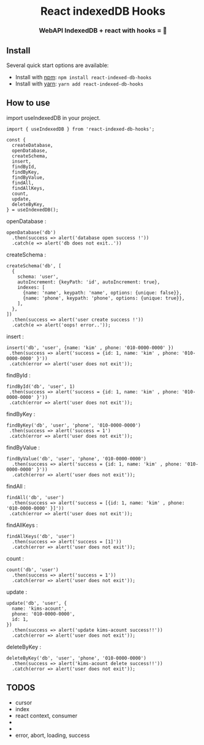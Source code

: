 <h1 align="center">React indexedDB Hooks</h1>
<h3 align="center">WebAPI IndexedDB + react with hooks = 💖</h3>

## 

## Install

Several quick start options are available:

- Install with [npm](https://www.npmjs.com/): `npm install react-indexed-db-hooks`
- Install with [yarn](https://yarnpkg.com/): `yarn add react-indexed-db-hooks`

## How to use

import useIndexedDB in your project.

```
import { useIndexedDB } from 'react-indexed-db-hooks';

const {
  createDatabase,
  openDatabase,
  createSchema,
  insert,
  findById,
  findByKey,
  findByValue,
  findAll,
  findAllKeys,
  count,
  update,
  deleteByKey,
} = useIndexedDB();

```

openDatabase :
```
openDatabase('db')
  .then(success => alert('database open success !'))
  .catch(e => alert('db does not exit..'))
```

createSchema :
```
createSchema('db', [
  {
    schema: 'user',
    autoIncrement: {keyPath: 'id', autoIncrement: true},
    indexes: [
      {name: 'name', keypath: 'name', options: {unique: false}},
      {name: 'phone', keypath: 'phone', options: {unique: true}},
    ],
  },
])
  .then(success => alert('user create success !'))
  .catch(e => alert('oops! error..'));
 ```

insert :
 ```
insert('db', 'user', {name: 'kim' , phone: '010-0000-0000' })
  .then(success => alert('success = {id: 1, name: 'kim' , phone: '010-0000-0000' }'))
  .catch(error => alert('user does not exit'));
 ```
 
findById :
 ```
findById('db', 'user', 1)
  .then(success => alert('success = {id: 1, name: 'kim' , phone: '010-0000-0000' }'))
  .catch(error => alert('user does not exit'));
 ```

findByKey :
 ```
findByKey('db', 'user', 'phone', '010-0000-0000')
  .then(success => alert('success = 1')
  .catch(error => alert('user does not exit'));
 ```

findByValue :
```
findByValue('db', 'user', 'phone', '010-0000-0000')
  .then(success => alert('success = {id: 1, name: 'kim' , phone: '010-0000-0000' }'))
  .catch(error => alert('user does not exit'));
```
 
 findAll :
 ```
 findAll('db', 'user')
   .then(success => alert('success = [{id: 1, name: 'kim' , phone: '010-0000-0000' }]'))
  .catch(error => alert('user does not exit'));
 ```

findAllKeys :
```
findAllKeys('db', 'user')
  .then(success => alert('success = [1]'))
  .catch(error => alert('user does not exit'));
 ```

count :
```
count('db', 'user')
  .then(success => alert('success = 1'))
  .catch(error => alert('user does not exit'));
```

update :
```
update('db', 'user', {
  name: 'kims-acount', 
  phone: '010-0000-0000',
  id: 1,
})
  .then(success => alert('update kims-acount success!!'))
  .catch(error => alert('user does not exit'));
```

deleteByKey : 
```
deleteByKey('db', 'user', 'phone', '010-0000-0000')
  .then(success => alert('kims-acount delete success!!'))
  .catch(error => alert('user does not exit'));
```

## TODOS
- cursor
- index
- react context, consumer
- <Query />
- <Mutation />
- error, abort, loading, success

